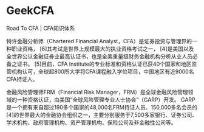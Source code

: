 # GeekCFA
Road To CFA | CFA知识体系

特许金融分析师（Chartered Financial Analyst，CFA）是证券投资与管理界的一种职业资格， [6]其考试是世界上规模最大的执业资格考试之一， [4]是美国以及全世界公认金融证券业最高认证书，也是全美重量级财务金融机构分析从业人员必备之证书。 [5]目前，CFA Institute的专业标准和资格认证已获40个国家和地区监管机构认可，全球超800所大学将CFA课程融入学位项目，中国地区有近9000名CFA持证人。

金融风险管理师FRM（Financial Risk Manager，FRM）是全球金融风险管理领域的一种资格认证，由美国“全球风险管理专业人士协会”（GARP）开发。 GARP是一个拥有来自超过190多个国家的48,000名FRM持证人员、150,000多名会员的 [4]的世界最大的金融协会组织之一，主要分别服务于7,500多家银行、证券公司、学术机构、政府管理机构、资产管理机构、保险公司及非金融性公司等。
